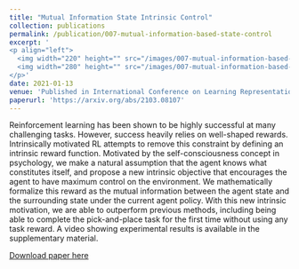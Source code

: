 ```yaml
---
title: "Mutual Information State Intrinsic Control"
collection: publications
permalink: /publication/007-mutual-information-based-state-control
excerpt: '
<p align="left">
  <img width="220" height="" src="/images/007-mutual-information-based-state-control.png">
  <img width="280" height="" src="/images/007-mutual-information-based-state-control.gif">
</p>'
date: 2021-01-13
venue: 'Published in International Conference on Learning Representations (ICLR) as <span style="color:red">spotlight</span> (top 5%)'
paperurl: 'https://arxiv.org/abs/2103.08107'
---
```

Reinforcement learning has been shown to be highly successful at many challenging tasks. However, success heavily relies on well-shaped rewards. Intrinsically motivated RL attempts to remove this constraint by defining an intrinsic reward function. Motivated by the self-consciousness concept in psychology, we make a natural assumption that the agent knows what constitutes itself, and propose a new intrinsic objective that encourages the agent to have maximum control on the environment. We mathematically formalize this reward as the mutual information between the agent state and the surrounding state under the current agent policy. With this new intrinsic motivation, we are able to outperform previous methods, including being able to complete the pick-and-place task for the first time without using any task reward. A video showing experimental results is available in the supplementary material.

[Download paper here](https://arxiv.org/abs/2103.08107)
